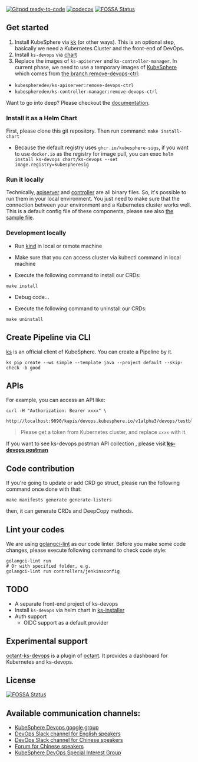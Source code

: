 [![Gitpod ready-to-code](https://img.shields.io/badge/Gitpod-ready--to--code-blue?logo=gitpod)](https://gitpod.io/#https://github.com/LinuxSuRen/ks-devops)
[![codecov](https://codecov.io/gh/linuxsuren/ks-devops/branch/master/graph/badge.svg?token=XS8g2CjdNL)](https://codecov.io/gh/linuxsuren/ks-devops)
[![FOSSA Status](https://app.fossa.com/api/projects/git%2Bgithub.com%2FLinuxSuRen%2Fks-devops.svg?type=shield)](https://app.fossa.com/projects/git%2Bgithub.com%2FLinuxSuRen%2Fks-devops?ref=badge_shield)

## Get started

1. Install KubeSphere via [kk](https://github.com/kubesphere/kubekey/) (or other ways). 
    This is an optional step, basically we need a Kubernetes Cluster and the front-end of DevOps.
1. Install `ks-devops` via [chart](charts/ks-devops)
1. Replace the images of `ks-apiserver` and `ks-controller-manager`. In current phase, we need to use a temporary images of [KubeSphere](https://github.com/kubesphere/kubesphere/) 
which comes from [the branch remove-devops-ctrl](https://github.com/LinuxSuRen/kubesphere/tree/remove-devops-ctrl):

* `kubespheredev/ks-apiserver:remove-devops-ctrl`
* `kubespheredev/ks-controller-manager:remove-devops-ctrl`

Want to go into deep? Please checkout the [documentation](docs).

### Install it as a Helm Chart

First, please clone this git repository. Then run command: `make install-chart`
 - Because the default registry uses `ghcr.io/kubesphere-sigs`, if you want to use `docker.io` as the registry for image pull, you can exec `helm install ks-devops chart/ks-devops --set image.registry=kubespheresig`

### Run it locally

Technically, [apiserver](cmd/apiserver) and [controller](cmd/controller) are all binary files. So, 
it's possible to run them in your local environment. You just need to make sure that the connection 
between your environment and a Kubernetes cluster works well. This is a default config file of these 
components, please see also [the sample file](config/samples/kubesphere.yaml).

### Development locally

- Run [kind](https://github.com/kubernetes-sigs/kind) in local or remote machine
  
- Make sure that you can access cluster via kubectl command in local machine
  
- Execute the following command to install our CRDs:

```shell
make install
```

- Debug code...

- Execute the following command to uninstall our CRDs:

```shell
make uninstall
```

## Create Pipeline via CLI

[ks](https://github.com/linuxsuren/ks) is an official client of KubeSphere. You can create a Pipeline by it.

`ks pip create --ws simple --template java --project default --skip-check -b good`

## APIs

For example, you can access an API like:

```shell script
curl -H "Authorization: Bearer xxxx" \
  http://localhost:9090/kapis/devops.kubesphere.io/v1alpha3/devops/testblpsz/pipelines
```

> Please get a token from Kubernetes cluster, and replace `xxxx` with it.

If you want to see ks-devops postman API collection , please visit **[ks-devops postman](https://www.postman.com/ks-devops/workspace/kubesphere-devops)**

## Code contribution

If you're going to update or add CRD go struct, please run the following command once done with that:

`make manifests generate generate-listers`

then, it can generate CRDs and DeepCopy methods.

## Lint your codes

We are using [golangci-lint](https://golangci-lint.run/) as our code linter. Before you make some code changes, please execute following command to check code style:

```shell
golangci-lint run
# Or with specified folder, e.g.
golangci-lint run controllers/jenkinsconfig
```

## TODO

* A separate front-end project of ks-devops
* Install `ks-devops` via helm chart in [ks-installer](https://github.com/kubesphere/ks-installer)
* Auth support
    * OIDC support as a default provider

## Experimental support

[octant-ks-devops](https://github.com/LinuxSuRen/octant-ks-devops) is a plugin of [octant](https://github.com/vmware-tanzu/octant/).
It provides a dashboard for Kubernetes and ks-devops.

## License
[![FOSSA Status](https://app.fossa.com/api/projects/git%2Bgithub.com%2FLinuxSuRen%2Fks-devops.svg?type=large)](https://app.fossa.com/projects/git%2Bgithub.com%2FLinuxSuRen%2Fks-devops?ref=badge_large)

## Available communication channels:

- [KubeSphere Devops google group](https://groups.google.com/g/kubesphere-sig-devops/)
- [DevOps Slack channel for English speakers](https://kubesphere.slack.com/archives/C010TH02010)
- [DevOps Slack channel for Chinese speakers](https://kubesphere.slack.com/archives/C026V4FBWBW)
- [Forum for Chinese speakers](https://kubesphere.com.cn/forum/t/DevOps)
- [KubeSphere DevOps Special Interest Group](https://github.com/kubesphere/community/tree/master/sig-devops)
